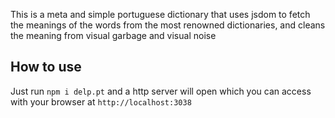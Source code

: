 This is a meta and simple portuguese dictionary that uses jsdom to fetch the meanings of the words from the most renowned dictionaries, and cleans the meaning from visual garbage and visual noise

## How to use

Just run `npm i delp.pt` and a http server will open which you can access with your browser at `http://localhost:3038`


